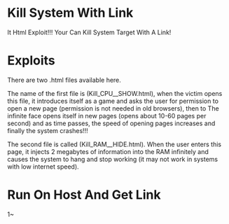 # Kill System With Link
It Html Exploit!!!  Your Can Kill System Target With A Link!
# 

# Exploits

There are two .html files available here.

The name of the first file is (Kill_CPU__SHOW.html), when the victim opens this file, it introduces itself as a game and asks the user for permission to open a new page (permission is not needed in old browsers), then to The infinite face opens itself in new pages (opens about 10-60 pages per second) and as time passes, the speed of opening pages increases and finally the system crashes!!!

The second file is called (Kill_RAM__HIDE.html). When the user enters this page, it injects 2 megabytes of information into the RAM infinitely and causes the system to hang and stop working (it may not work in systems with low internet speed).
# 




# Run On Host And Get Link

1~ 
